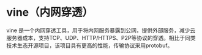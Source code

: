 # vine（内网穿透）
  vine 是一个内网穿透工具，用于将内网服务暴露到公网，提供外部服务，减少云服务器成本，支持TCP、UDP、HTTP/HTTPS、P2P等协议的穿透。相比于同类技术生态开源项目，该项目具有更高的性能，传输协议采用protobuf。
